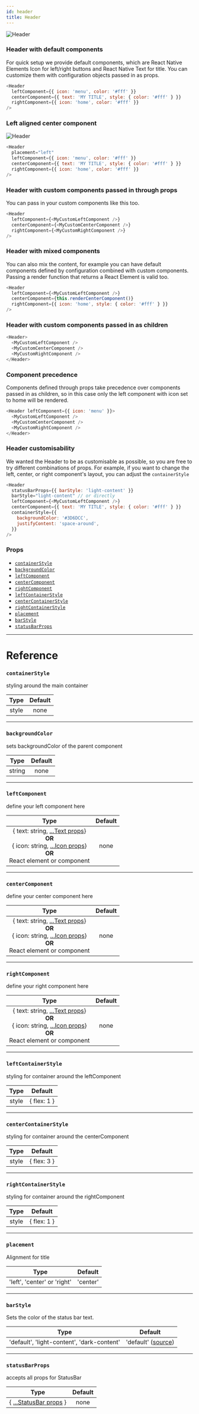 ```yaml
---
id: header
title: Header
---
```


![Header](/react-native-elements/img/header.png)

### Header with default components

For quick setup we provide default components, which are React Native Elements Icon for left/right buttons and React Native Text for title. You can customize them with configuration objects passed in as props.

```js
<Header
  leftComponent={{ icon: 'menu', color: '#fff' }}
  centerComponent={{ text: 'MY TITLE', style: { color: '#fff' } }}
  rightComponent={{ icon: 'home', color: '#fff' }}
/>
```

### Left aligned center component

![Header](/react-native-elements/img/header-left.png)

```js
<Header
  placement="left"
  leftComponent={{ icon: 'menu', color: '#fff' }}
  centerComponent={{ text: 'MY TITLE', style: { color: '#fff' } }}
  rightComponent={{ icon: 'home', color: '#fff' }}
/>
```

### Header with custom components passed in through props

You can pass in your custom components like this too.

```js
<Header
  leftComponent={<MyCustomLeftComponent />}
  centerComponent={<MyCustomCenterComponent />}
  rightComponent={<MyCustomRightComponent />}
/>
```

### Header with mixed components

You can also mix the content, for example you can have default components defined by configuration combined with custom components. Passing a render function that returns a React Element is valid too.

```js
<Header
  leftComponent={<MyCustomLeftComponent />}
  centerComponent={this.renderCenterComponent()}
  rightComponent={{ icon: 'home', style: { color: '#fff' } }}
/>
```

### Header with custom components passed in as children

```js
<Header>
  <MyCustomLeftComponent />
  <MyCustomCenterComponent />
  <MyCustomRightComponent />
</Header>
```

### Component precedence

Components defined through props take precedence over components passed in as children, so in this case only the left component with icon set to home will be rendered.

```js
<Header leftComponent={{ icon: 'menu' }}>
  <MyCustomLeftComponent />
  <MyCustomCenterComponent />
  <MyCustomRightComponent />
</Header>
```

### Header customisability

We wanted the Header to be as customisable as possible, so you are free to try different combinations of props. For example, if you want to change the left, center, or right component's layout, you can adjust the `containerStyle`

```js
<Header
  statusBarProps={{ barStyle: 'light-content' }}
  barStyle="light-content" // or directly
  leftComponent={<MyCustomLeftComponent />}
  centerComponent={{ text: 'MY TITLE', style: { color: '#fff' } }}
  containerStyle={{
    backgroundColor: '#3D6DCC',
    justifyContent: 'space-around',
  }}
/>
```

### Props

* [`containerStyle`](#containerStyle)
* [`backgroundColor`](#backgroundcolor)
* [`leftComponent`](#leftcomponent)
* [`centerComponent`](#centercomponent)
* [`rightComponent`](#rightcomponent)
* [`leftContainerStyle`](#leftcontainerstyle)
* [`centerContainerStyle`](#centercontainerstyle)
* [`rightContainerStyle`](#rightcontainerstyle)
* [`placement`](#placement)
* [`barStyle`](#barstyle)
* [`statusBarProps`](#statusbarprops)

---

# Reference

### `containerStyle`

styling around the main container

| Type  | Default |
| :---: | :-----: |
| style |  none   |

---

### `backgroundColor`

sets backgroundColor of the parent component

|  Type  | Default |
| :----: | :-----: |
| string |  none   |

---

### `leftComponent`

define your left component here

|                                                                                                                     Type                                                                                                                     | Default |
| :------------------------------------------------------------------------------------------------------------------------------------------------------------------------------------------------------------------------------------------: | :-----: |
| { text: string, [...Text props](https://facebook.github.io/react-native/docs/text.html#props)}<br/>**OR**<br/>{ icon: string, [...Icon props](/react-native-elements/docs/icon.html#icon-props)} <br/>**OR**<br/> React element or component |  none   |

---

### `centerComponent`

define your center component here

|                                                                                                                     Type                                                                                                                     | Default |
| :------------------------------------------------------------------------------------------------------------------------------------------------------------------------------------------------------------------------------------------: | :-----: |
| { text: string, [...Text props](https://facebook.github.io/react-native/docs/text.html#props)}<br/>**OR**<br/>{ icon: string, [...Icon props](/react-native-elements/docs/icon.html#icon-props)} <br/>**OR**<br/> React element or component |  none   |

---

### `rightComponent`

define your right component here

|                                                                                                                     Type                                                                                                                     | Default |
| :------------------------------------------------------------------------------------------------------------------------------------------------------------------------------------------------------------------------------------------: | :-----: |
| { text: string, [...Text props](https://facebook.github.io/react-native/docs/text.html#props)}<br/>**OR**<br/>{ icon: string, [...Icon props](/react-native-elements/docs/icon.html#icon-props)} <br/>**OR**<br/> React element or component |  none   |

---

### `leftContainerStyle`

styling for container around the leftComponent

| Type  |   Default   |
| :---: | :---------: |
| style | { flex: 1 } |

---

### `centerContainerStyle`

styling for container around the centerComponent

| Type  |   Default   |
| :---: | :---------: |
| style | { flex: 3 } |

---

### `rightContainerStyle`

styling for container around the rightComponent

| Type  |   Default   |
| :---: | :---------: |
| style | { flex: 1 } |

---

### `placement`

Alignment for title

|            Type             | Default  |
| :-------------------------: | :------: |
| 'left', 'center' or 'right' | 'center' |

---

### `barStyle`

Sets the color of the status bar text.

|                    Type                    |                                          Default                                           |
| :----------------------------------------: | :----------------------------------------------------------------------------------------: |
| 'default', 'light-content', 'dark-content' | 'default' ([source](https://facebook.github.io/react-native/docs/statusbar.html#barstyle)) |

---

### `statusBarProps`

accepts all props for StatusBar

|                                            Type                                             | Default |
| :-----------------------------------------------------------------------------------------: | :-----: |
| { [...StatusBar props](https://facebook.github.io/react-native/docs/statusbar.html#props) } |  none   |
